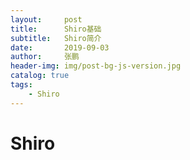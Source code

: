 ```yaml
---
layout:     post 
title:      Shiro基础
subtitle:   Shiro简介
date:       2019-09-03
author:     张鹏
header-img: img/post-bg-js-version.jpg
catalog: true   
tags:                         
    - Shiro
---
```


# Shiro

